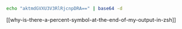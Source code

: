 ```sh
echo "aktmdGVXU3V3RlRjcnpDRA==" | base64 -d
```

[[why-is-there-a-percent-symbol-at-the-end-of-my-output-in-zsh]]

